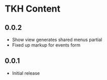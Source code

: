 # TKH Content



## 0.0.2

* Show view generates shared menus partial
* Fixed up markup for events form


## 0.0.1

* Initial release
